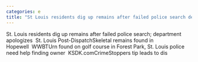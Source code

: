 ```yaml
---
categories: e
title: "St Louis residents dig up remains after failed police search department apologizes  St Louis PostDispatch"
---
```

St. Louis residents dig up remains after failed police search; department apologizes&nbsp;&nbsp;St. Louis Post-DispatchSkeletal remains found in Hopewell&nbsp;&nbsp;WWBTUrn found on golf course in Forest Park, St. Louis police need help finding owner&nbsp;&nbsp;KSDK.comCrimeStoppers tip leads to dis